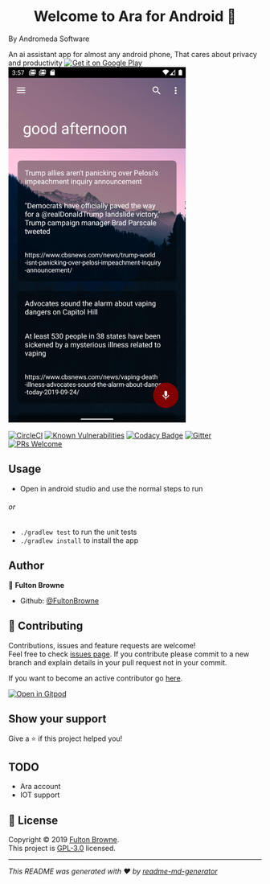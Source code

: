 <h1 align="center">Welcome to Ara for Android 👋</h1>
By Andromeda Software

 An ai assistant app for almost any android phone, That cares about privacy and productivity
 <a href='https://play.google.com/store/apps/details?id=com.andromeda.ara&pcampaignid=pcampaignidMKT-Other-global-all-co-prtnr-py-PartBadge-Mar2515-1'><img alt='Get it on Google Play' src='https://play.google.com/intl/en_us/badges/static/images/badges/en_badge_web_generic.png'/></a>
![alt text](docs/scrs1.png)

[![CircleCI](https://circleci.com/gh/FultonBrowne/Ara-android/tree/master.svg?style=svg)](https://circleci.com/gh/FultonBrowne/Ara-android/tree/master)
[![Known Vulnerabilities](https://snyk.io/test/github/FultonBrowne/Ara-android/badge.svg?style=flat-square)](https://snyk.io/test/github/FultonBrowne/Ara-android})
[![Codacy Badge](https://api.codacy.com/project/badge/Grade/7f28f04b88a74e67a2e301f16e9a2db0)](https://www.codacy.com/app/FultonBrowne/Ara-android?utm_source=github.com&amp;utm_medium=referral&amp;utm_content=FultonBrowne/Ara-android&amp;utm_campaign=Badge_Grade?style=flat-square)
[![Gitter](https://badges.gitter.im/Arabyandromeda/community.svg?style=flat-square)](https://gitter.im/Arabyandromeda/community?utm_source=badge&utm_medium=badge&utm_campaign=pr-badge)
[![PRs Welcome](https://img.shields.io/badge/PRs-welcome-brightgreen.svg?style=flat-square)](http://makeapullrequest.com) 

## Usage
-   Open in android studio and use the normal steps to run
###### or

-   `./gradlew test` to run the unit tests
-   `./gradlew install` to install the app

## Author

👤 **Fulton Browne**

-   Github: [@FultonBrowne](https://github.com/FultonBrowne)

## 🤝 Contributing

Contributions, issues and feature requests are welcome!<br />Feel free to check [issues page](https://github.com/andromeda-software/Ara-android/issues).
If you contribute please commit to a new branch and explain details in your pull request not in your commit. 

If you want to become an active contributor go [here](https://findcollabs.com/project/RRBNiqp3CQVNFGTsHWQn).

[![Open in Gitpod](https://gitpod.io/button/open-in-gitpod.svg)](https://gitpod.io/#https://github.com/fultonbrowne/ara-android)

## Show your support

Give a ⭐️ if this project helped you!

## TODO
-   Ara account 
-   IOT support

## 📝 License

Copyright © 2019 [Fulton Browne](https://github.com/fultonbrowne).<br />
This project is [GPL-3.0](https://www.gnu.org/licenses/gpl-3.0.en.html) licensed.

***
_This README was generated with ❤️ by [readme-md-generator](https://github.com/kefranabg/readme-md-generator)_
